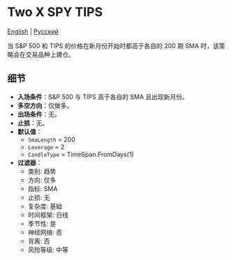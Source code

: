 # Two X SPY TIPS
[English](README.md) | [Русский](README_ru.md)

当 S&P 500 和 TIPS 的价格在新月份开始时都高于各自的 200 期 SMA 时，该策略会在交易品种上建仓。

## 细节

- **入场条件**：S&P 500 与 TIPS 高于各自的 SMA 且出现新月份。
- **多空方向**：仅做多。
- **出场条件**：无。
- **止损**：无。
- **默认值**：
  - `SmaLength` = 200
  - `Leverage` = 2
  - `CandleType` = TimeSpan.FromDays(1)
- **过滤器**：
  - 类别: 趋势
  - 方向: 仅多
  - 指标: SMA
  - 止损: 无
  - 复杂度: 基础
  - 时间框架: 日线
  - 季节性: 是
  - 神经网络: 否
  - 背离: 否
  - 风险等级: 中等
